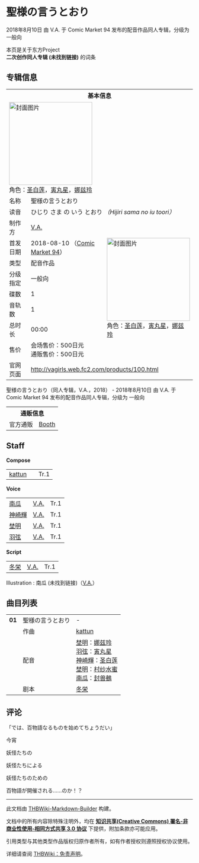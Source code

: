 # 聖様の言うとおり

<!-- source html: G:\repos\THBWiki-Markdown-Builder\THBWikiMarkdown\Temp\main\a\a0\ns0%3A%E8%81%96%E6%A7%98%E3%81%AE%E8%A8%80%E3%81%86%E3%81%A8%E3%81%8A%E3%82%8A.html -->

2018年8月10日 由 V.A. 于 Comic Market 94 发布的配音作品同人专辑，分级为 一般向

本页是关于东方Project  
 **二次创作同人专辑 (未找到链接)** 的词条
## 专辑信息

<table><tbody><tr><th colspan="3">基本信息</th></tr><tr><td class="cover-artwork-mobile" colspan="2"><a href="./文件-聖様の言うとおり封面.jpg.md" class="image" title="封面图片"><img alt="封面图片" src="https://upload.thwiki.cc/thumb/3/3e/%E8%81%96%E6%A7%98%E3%81%AE%E8%A8%80%E3%81%86%E3%81%A8%E3%81%8A%E3%82%8A%E5%B0%81%E9%9D%A2.jpg/224px-%E8%81%96%E6%A7%98%E3%81%AE%E8%A8%80%E3%81%86%E3%81%A8%E3%81%8A%E3%82%8A%E5%B0%81%E9%9D%A2.jpg" decoding="async" loading="lazy" width="224" height="224" srcset="https://upload.thwiki.cc/thumb/3/3e/%E8%81%96%E6%A7%98%E3%81%AE%E8%A8%80%E3%81%86%E3%81%A8%E3%81%8A%E3%82%8A%E5%B0%81%E9%9D%A2.jpg/336px-%E8%81%96%E6%A7%98%E3%81%AE%E8%A8%80%E3%81%86%E3%81%A8%E3%81%8A%E3%82%8A%E5%B0%81%E9%9D%A2.jpg 1.5x, https://upload.thwiki.cc/thumb/3/3e/%E8%81%96%E6%A7%98%E3%81%AE%E8%A8%80%E3%81%86%E3%81%A8%E3%81%8A%E3%82%8A%E5%B0%81%E9%9D%A2.jpg/448px-%E8%81%96%E6%A7%98%E3%81%AE%E8%A8%80%E3%81%86%E3%81%A8%E3%81%8A%E3%82%8A%E5%B0%81%E9%9D%A2.jpg 2x" data-file-width="1024" data-file-height="1024"></a><div class="cover-char">角色：<a href="./圣白莲.md" title="圣白莲">圣白莲</a>，<a href="./寅丸星.md" title="寅丸星">寅丸星</a>，<a href="./娜兹玲.md" title="娜兹玲">娜兹玲</a></div></td>
</tr><tr><td class="label">名称</td><td colspan="2"> 聖様の言うとおり </td></tr><tr><td class="label">读音</td><td colspan="2"> ひじり さま の いう とおり <i>（Hijiri sama no iu toori）</i> </td></tr><tr><td class="label">制作方</td><td><a href="./V.A..md" title="V.A.">V.A.</a></td><td class="cover-artwork" rowspan="8" style="min-width:224px;"><a href="./文件-聖様の言うとおり封面.jpg.md" class="image" title="封面图片"><img alt="封面图片" src="https://upload.thwiki.cc/thumb/3/3e/%E8%81%96%E6%A7%98%E3%81%AE%E8%A8%80%E3%81%86%E3%81%A8%E3%81%8A%E3%82%8A%E5%B0%81%E9%9D%A2.jpg/224px-%E8%81%96%E6%A7%98%E3%81%AE%E8%A8%80%E3%81%86%E3%81%A8%E3%81%8A%E3%82%8A%E5%B0%81%E9%9D%A2.jpg" decoding="async" loading="lazy" width="224" height="224" srcset="https://upload.thwiki.cc/thumb/3/3e/%E8%81%96%E6%A7%98%E3%81%AE%E8%A8%80%E3%81%86%E3%81%A8%E3%81%8A%E3%82%8A%E5%B0%81%E9%9D%A2.jpg/336px-%E8%81%96%E6%A7%98%E3%81%AE%E8%A8%80%E3%81%86%E3%81%A8%E3%81%8A%E3%82%8A%E5%B0%81%E9%9D%A2.jpg 1.5x, https://upload.thwiki.cc/thumb/3/3e/%E8%81%96%E6%A7%98%E3%81%AE%E8%A8%80%E3%81%86%E3%81%A8%E3%81%8A%E3%82%8A%E5%B0%81%E9%9D%A2.jpg/448px-%E8%81%96%E6%A7%98%E3%81%AE%E8%A8%80%E3%81%86%E3%81%A8%E3%81%8A%E3%82%8A%E5%B0%81%E9%9D%A2.jpg 2x" data-file-width="1024" data-file-height="1024"></a><div class="cover-char">角色：<a href="./圣白莲.md" title="圣白莲">圣白莲</a>，<a href="./寅丸星.md" title="寅丸星">寅丸星</a>，<a href="./娜兹玲.md" title="娜兹玲">娜兹玲</a></div></td>
</tr><tr><td class="label">首发日期</td><td>2018-08-10&#160;（<a href="/展会作品列表?e=Comic+Market%2394">Comic Market 94</a>）</td></tr><tr><td class="label">类型</td><td>配音作品</td></tr><tr><td class="label">分级指定</td><td>一般向</td></tr><tr><td class="label">碟数</td><td>1</td></tr><tr><td class="label">音轨数</td><td>1</td></tr><tr><td class="label">总时长</td><td>00:00</td></tr><tr><td class="label">售价</td><td>会场售价：500日元<br>通贩售价：500日元</td></tr>
<tr><td class="label">官网页面</td><td colspan="2"><a rel="nofollow" class="external free" href="http://vagirls.web.fc2.com/products/100.html">http://vagirls.web.fc2.com/products/100.html</a></td></tr></tbody></table>

聖様の言うとおり（同人专辑，V.A.，2018） - 2018年8月10日 由 V.A. 于 Comic Market 94 发布的配音作品同人专辑，分级为 一般向

<table><tbody><tr><th colspan="3">通贩信息</th></tr><tr><td class="label">官方通贩</td><td colspan="2"><a rel="nofollow" class="external text" href="https://v-a-girls.booth.pm/items/1069164">Booth</a></td></tr></tbody></table>


## Staff
  
 **Compose**   

<table><tbody><tr><td><a href="/index.php?title=kattun&amp;action=edit&amp;redlink=1" class="new" title="kattun（页面不存在）">kattun</a></td><td></td><td>Tr.1</td></tr></tbody></table>

  
 **Voice**   

<table><tbody><tr><td><a href="/index.php?title=%E5%8D%97%E7%93%9C&amp;action=edit&amp;redlink=1" class="new" title="南瓜（页面不存在）">南瓜</a></td><td><a href="./V.A..md" title="V.A.">V.A.</a></td><td>Tr.1</td></tr><tr><td><a href="/index.php?title=%E7%A5%9E%E5%B4%8E%E8%BC%9D&amp;action=edit&amp;redlink=1" class="new" title="神崎輝（页面不存在）">神崎輝</a></td><td><a href="./V.A..md" title="V.A.">V.A.</a></td><td>Tr.1</td></tr><tr><td><a href="/index.php?title=%E5%9F%9C%E6%98%8E&amp;action=edit&amp;redlink=1" class="new" title="埜明（页面不存在）">埜明</a></td><td><a href="./V.A..md" title="V.A.">V.A.</a></td><td>Tr.1</td></tr><tr><td><a href="/index.php?title=%E7%BE%BD%E5%BC%A6&amp;action=edit&amp;redlink=1" class="new" title="羽弦（页面不存在）">羽弦</a></td><td><a href="./V.A..md" title="V.A.">V.A.</a></td><td>Tr.1</td></tr></tbody></table>

  
 **Script**   

<table><tbody><tr><td><a href="/index.php?title=%E5%86%AC%E6%A0%84&amp;action=edit&amp;redlink=1" class="new" title="冬栄（页面不存在）">冬栄</a></td><td><a href="./V.A..md" title="V.A.">V.A.</a></td><td>Tr.1</td></tr></tbody></table>


Illustration
: 南瓜 (未找到链接)（[V.A.](./V.A..md)）

## 曲目列表

<table><tbody><tr><td id="1" class="infoG"><b>01</b></td><td id="聖様の言うとおり" colspan="2" class="title">聖様の言うとおり<span class="thcsearchlinks"><a rel="nofollow" class="external text" href="https://cd.thwiki.cc?arrange=kattun&amp;dub=埜明，羽弦，神崎輝，埜明，南瓜&amp;script=冬栄&amp;fromwiki=聖様の言うとおり"><span title="搜索相似同人曲"></span></a></span></td><td class="time">-</td></tr><tr><td class="left"></td><td class="label">作曲</td><td class="text" colspan="2"><a href="/index.php?title=kattun&amp;action=edit&amp;redlink=1" class="new" title="kattun（页面不存在）">kattun</a><span class="thcsearchlinks"><a rel="nofollow" class="external text" href="https://cd.thwiki.cc?arrange=，kattun&amp;fromwiki=聖様の言うとおり"><span></span></a></span></td></tr><tr><td class="left"></td><td class="label">配音</td><td class="text" colspan="2"><a href="/index.php?title=%E5%9F%9C%E6%98%8E&amp;action=edit&amp;redlink=1" class="new" title="埜明（页面不存在）">埜明</a>：<a href="./娜兹玲.md" title="娜兹玲">娜兹玲</a><br><a href="/index.php?title=%E7%BE%BD%E5%BC%A6&amp;action=edit&amp;redlink=1" class="new" title="羽弦（页面不存在）">羽弦</a>：<a href="./寅丸星.md" title="寅丸星">寅丸星</a><br><a href="/index.php?title=%E7%A5%9E%E5%B4%8E%E8%BC%9D&amp;action=edit&amp;redlink=1" class="new" title="神崎輝（页面不存在）">神崎輝</a>：<a href="./圣白莲.md" title="圣白莲">圣白莲</a><br><a href="/index.php?title=%E5%9F%9C%E6%98%8E&amp;action=edit&amp;redlink=1" class="new" title="埜明（页面不存在）">埜明</a>：<a href="./村纱水蜜.md" title="村纱水蜜">村纱水蜜</a><br><a href="/index.php?title=%E5%8D%97%E7%93%9C&amp;action=edit&amp;redlink=1" class="new" title="南瓜（页面不存在）">南瓜</a>：<a href="./封兽鵺.md" title="封兽鵺">封兽鵺</a><span class="thcsearchlinks"><a rel="nofollow" class="external text" href="https://cd.thwiki.cc?dub=埜明，羽弦，神崎輝，埜明，南瓜&amp;fromwiki=聖様の言うとおり"><span></span></a></span></td></tr><tr><td class="left"></td><td class="label">剧本</td><td class="text" colspan="2"><a href="/index.php?title=%E5%86%AC%E6%A0%84&amp;action=edit&amp;redlink=1" class="new" title="冬栄（页面不存在）">冬栄</a><span class="thcsearchlinks"><a rel="nofollow" class="external text" href="https://cd.thwiki.cc?script=冬栄&amp;fromwiki=聖様の言うとおり"><span></span></a></span></td></tr></tbody></table>


## 评论

  
「では、百物語なるものを始めてちょうだい」  

  

今宵  

妖怪たちの  

妖怪たちによる  

妖怪たちのための  

百物語が開催される……のか！？
  


  
  

  





---

此文档由 [THBWiki-Markdown-Builder](https://github.com/Delsin-Yu/THBWiki-Markdown-Builder) 构建。

文档中的所有内容除特殊注明外，均在 [**知识共享(Creative Commons) 署名-非商业性使用-相同方式共享 3.0 协议**](https://creativecommons.org/licenses/by-sa/3.0/deed.zh-hans) 下提供，附加条款亦可能应用。

引用类型与其他类型作品版权归原作者所有，如有作者授权则遵照授权协议使用。

详细请查阅 [THBWiki：免责声明](https://thbwiki.cc/THBWiki:%E5%85%8D%E8%B4%A3%E5%A3%B0%E6%98%8E)。

